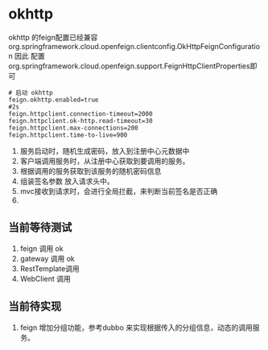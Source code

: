 # okhttp

okhttp 的feign配置已经兼容org.springframework.cloud.openfeign.clientconfig.OkHttpFeignConfiguration
因此 配置org.springframework.cloud.openfeign.support.FeignHttpClientProperties即可


````properties
# 启动 okhttp
feign.okhttp.enabled=true
#2s
feign.httpclient.connection-timeout=2000
feign.httpclient.ok-http.read-timeout=30
feign.httpclient.max-connections=200
feign.httpclient.time-to-live=900
````



1. 服务启动时，随机生成密码，放入到注册中心元数据中
2. 客户端调用服务时，从注册中心获取到要调用的服务。
3. 根据调用的服务获取到该服务的随机密码信息
4. 组装签名参数 放入请求头中。
5. mvc接收到请求时，会进行全局拦截，来判断当前签名是否正确
6. 


## 当前等待测试
1. feign 调用 ok
2. gateway 调用 ok
3. RestTemplate调用
4. WebClient 调用


## 当前待实现
1. feign 增加分组功能，参考dubbo 来实现根据传入的分组信息，动态的调用服务。